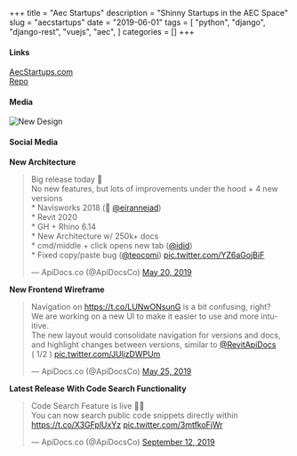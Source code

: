+++
title = "Aec Startups"
description = "Shinny Startups in the AEC Space"
slug = "aecstartups"
date = "2019-06-01"
tags = [
    "python",
    "django",
    "django-rest",
    "vuejs",
    "aec",
]
categories = []
+++



#### Links

<div class="links">
    <i class="fas fa-link"></i>
    <a href="https://aecstartups.com">AecStartups.com</a>
    <br>
    <i class="fab fa-github"></i>
    <a href="https://github.com/aecstartups">Repo</a>
</div>

#### Media

![New Design](/img/apidocs-redesign.png)



#### Social Media

**New Architecture**

<blockquote class="twitter-tweet"><p lang="en" dir="ltr">Big release today 🎉 <br>No new features, but lots of improvements under the hood + 4 new versions<br>* Navisworks 2018 (🙏 <a href="https://twitter.com/eirannejad?ref_src=twsrc%5Etfw">@eirannejad</a>)<br>* Revit 2020<br>* GH + Rhino 6.14<br>* New Architecture w/ 250k+ docs<br>* cmd/middle + click opens new tab (<a href="https://twitter.com/idid?ref_src=twsrc%5Etfw">@idid</a>)<br>* Fixed copy/paste bug (<a href="https://twitter.com/teocomi?ref_src=twsrc%5Etfw">@teocomi</a>) <a href="https://t.co/YZ6aGojBiF">pic.twitter.com/YZ6aGojBiF</a></p>&mdash; ApiDocs.co (@ApiDocsCo) <a href="https://twitter.com/ApiDocsCo/status/1130274170904801280?ref_src=twsrc%5Etfw">May 20, 2019</a></blockquote> <script async src="https://platform.twitter.com/widgets.js" charset="utf-8"></script>

**New Frontend Wireframe**

<blockquote class="twitter-tweet"><p lang="en" dir="ltr">Navigation on <a href="https://t.co/LUNwONsunG">https://t.co/LUNwONsunG</a> is a bit confusing, right?<br>We are working on a new UI to make it easier to use and more intuitive.<br>The new layout would consolidate navigation for versions and docs, and highlight changes between versions, similar to <a href="https://twitter.com/RevitApiDocs?ref_src=twsrc%5Etfw">@RevitApiDocs</a><br>( 1/2 ) <a href="https://t.co/JUljzDWPUm">pic.twitter.com/JUljzDWPUm</a></p>&mdash; ApiDocs.co (@ApiDocsCo) <a href="https://twitter.com/ApiDocsCo/status/1132428946190917632?ref_src=twsrc%5Etfw">May 25, 2019</a></blockquote> <script async src="https://platform.twitter.com/widgets.js" charset="utf-8"></script>

**Latest Release With Code Search Functionality**

<blockquote class="twitter-tweet"><p lang="en" dir="ltr">Code Search Feature is live 🔎🚀<br>You can now search public code snippets directly within <a href="https://t.co/X3GFplUxYz">https://t.co/X3GFplUxYz</a> <a href="https://t.co/3mtfkoFjWr">pic.twitter.com/3mtfkoFjWr</a></p>&mdash; ApiDocs.co (@ApiDocsCo) <a href="https://twitter.com/ApiDocsCo/status/1172059572313313281?ref_src=twsrc%5Etfw">September 12, 2019</a></blockquote> <script async src="https://platform.twitter.com/widgets.js" charset="utf-8"></script>

<script async src="https://platform.twitter.com/widgets.js" charset="utf-8"></script>

